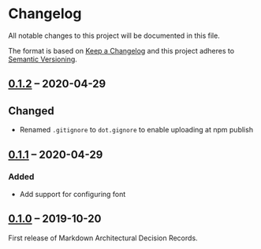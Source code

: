 # Changelog

All notable changes to this project will be documented in this file.

The format is based on [Keep a Changelog](http://keepachangelog.com/)
and this project adheres to [Semantic Versioning](http://semver.org/).

## [0.1.2] – 2020-04-29

## Changed

- Renamed `.gitignore` to `dot.gignore` to enable uploading at npm publish

## [0.1.1] – 2020-04-29

### Added

- Add support for configuring font

## [0.1.0] – 2019-10-20

First release of Markdown Architectural Decision Records.

[Unreleased]: https://github.com/latextemplates/generator-latex-template/compare/0.1.2...master
[0.1.2]: https://github.com/latextemplates/generator-latex-template/compare/0.1.1...0.1.2
[0.1.1]: https://github.com/latextemplates/generator-latex-template/compare/0.1.0...0.1.1
[0.1.0]: https://github.com/latextemplates/generator-latex-template/releases/tag/0.1.0

<!-- markdownlint-disable-file MD024 -->
